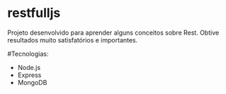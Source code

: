 # restfulljs
Projeto desenvolvido para aprender alguns conceitos sobre Rest. Obtive resultados muito satisfatórios e importantes. 

#Tecnologias:
- Node.js
- Express
- MongoDB

